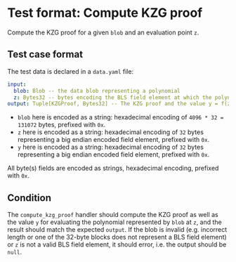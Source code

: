 # Test format: Compute KZG proof

Compute the KZG proof for a given `blob` and an evaluation point `z`.

## Test case format

The test data is declared in a `data.yaml` file:

```yaml
input:
  blob: Blob -- the data blob representing a polynomial
  z: Bytes32 -- bytes encoding the BLS field element at which the polynomial should be evaluated
output: Tuple[KZGProof, Bytes32] -- The KZG proof and the value y = f(z)
```

- `blob` here is encoded as a string: hexadecimal encoding of `4096 * 32 = 131072` bytes, prefixed with `0x`.
- `z` here is encoded as a string: hexadecimal encoding of `32` bytes representing a big endian encoded field element, prefixed with `0x`.
- `y` here is encoded as a string: hexadecimal encoding of `32` bytes representing a big endian encoded field element, prefixed with `0x`.

All byte(s) fields are encoded as strings, hexadecimal encoding, prefixed with `0x`.

## Condition

The `compute_kzg_proof` handler should compute the KZG proof as well as the value `y` for evaluating the polynomial represented by `blob` at `z`, and the result should match the expected `output`. If the blob is invalid (e.g. incorrect length or one of the 32-byte blocks does not represent a BLS field element) or `z` is not a valid BLS field element, it should error, i.e. the output should be `null`.
